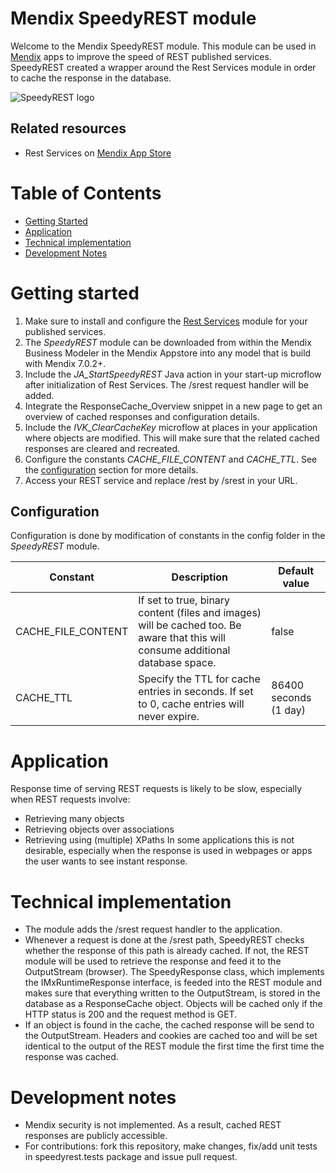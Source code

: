 # Mendix SpeedyREST module

Welcome to the Mendix SpeedyREST module. This module can be used in [Mendix](http://www.mendix.com) apps to improve the speed of REST published services. SpeedyREST created a wrapper around the Rest Services module in order to cache the response in the database.

![SpeedyREST logo](https://appstore.home.mendix.com/logo/image?id=54689&changeddate=1492783628174)

## Related resources
* Rest Services on [Mendix App Store](https://appstore.home.mendix.com/link/app/997/Mendix/Rest-Services)

# Table of Contents

* [Getting Started](#getting-started)
* [Application](#application)
* [Technical implementation](#technical-implementation)
* [Development Notes](#development-notes)

# Getting started
1. Make sure to install and configure the [Rest Services](#related-resources) module for your published services.
2. The *SpeedyREST* module can be downloaded from within the Mendix Business Modeler in the Mendix Appstore into any model that is build with Mendix 7.0.2+.
3. Include the *JA_StartSpeedyREST* Java action in your start-up microflow after initialization of Rest Services. The /srest request handler will be added.
4. Integrate the ResponseCache_Overview snippet in a new page to get an overview of cached responses and configuration details.
5. Include the *IVK_ClearCacheKey* microflow at places in your application where objects are modified. This will make sure that the related cached responses are cleared and recreated.
6. Configure the constants *CACHE_FILE_CONTENT* and *CACHE_TTL*. See the [configuration](#configuration) section for more details.
7. Access your REST service and replace /rest by /srest in your URL.

## Configuration
Configuration is done by modification of constants in the config folder in the *SpeedyREST* module.

| Constant | Description | Default value |
| ------------ | ------------- | ------------- |
| CACHE_FILE_CONTENT | If set to true, binary content (files and images) will be cached too. Be aware that this will consume additional database space. | false |
| CACHE_TTL | Specify the TTL for cache entries in seconds. If set to 0, cache entries will never expire. | 86400 seconds (1 day) |

# Application
Response time of serving REST requests is likely to be slow, especially when REST requests involve:
* Retrieving many objects
* Retrieving objects over associations
* Retrieving using (multiple) XPaths
In some applications this is not desirable, especially when the response is used in webpages or apps the user wants to see instant response.

# Technical implementation
* The module adds the /srest request handler to the application. 
* Whenever a request is done at the /srest path, SpeedyREST checks whether the response of this path is already cached. If not, the REST module will be used to retrieve the response and feed it to the OutputStream (browser). The SpeedyResponse class, which implements the IMxRuntimeResponse interface, is feeded into the REST module and makes sure that everything written to the OutputStream, is stored in the database as a ResponseCache object. Objects will be cached only if the HTTP status is 200 and the request method is GET.
* If an object is found in the cache, the cached response will be send to the OutputStream. Headers and cookies are cached too and will be set identical to the output of the REST module the first time the first time the response was cached.

# Development notes
* Mendix security is not implemented. As a result, cached REST responses are publicly accessible.
* For contributions: fork this repository, make changes, fix/add unit tests in speedyrest.tests package and issue pull request.
